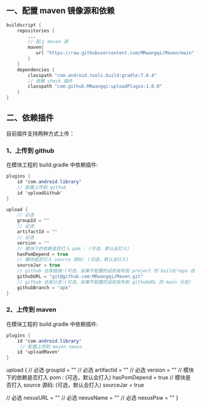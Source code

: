 ## 一、配置 maven 镜像源和依赖
```java
buildscript {
    repositories {
        ...
        // 配上 maven 源
        maven{
           url "https://raw.githubusercontent.com/MRwangqi/Maven/main"
        }
    }
    dependencies {
        classpath "com.android.tools.build:gradle:7.0.4"
        // 依赖 check 插件
        classpath "com.github.MRwangqi:uploadPlugin:1.0.0"
    }
}
```

## 二、依赖插件

目前插件支持两种方式上传：

### 1、上传到 github

在模块工程的 build.gradle 中依赖插件:

```java
plugins {
    id 'com.android.library'
    // 配置上传到 github
    id 'uploadGithub'
}

upload {
    // 必选
    groupId = ""
    // 必选
    artifactId = ""
    // 必选
    version = ""
    // 模块下的依赖是否打入 pom : (可选，默认会打入)
    hasPomDepend = true
    // 模块是否打入 source 源码: (可选，默认会打入)
    sourceJar = true
    // github 仓库链接:(可选，如果不配置的话则发布到 project 的 build/repo 目录)
    githubURL = "git@github.com:MRwangqi/Maven.git"
    // github 仓库分支:(可选，如果不配置的话则发布到 githubURL 的 main 分支)
    githubBranch = "apk"
}
```



### 2、上传到 maven

在模块工程的 build.gradle 中依赖插件:

```java
plugins {
    id 'com.android.library'
     // 配置上传到 maven nexus
    id 'uploadMaven'
}
```

upload {
    // 必选
   groupId = ""
    // 必选
   artifactId = ""
    // 必选
   version = ""
   // 模块下的依赖是否打入 pom : (可选，默认会打入)
   hasPomDepend = true
   // 模块是否打入 source 源码: (可选，默认会打入)
   sourceJar = true

   // 必选
   nexusURL = ""
    // 必选
   nexusName = ""
    // 必选
   nexusPsw = ""
}
```

